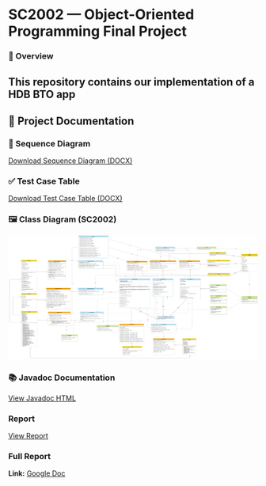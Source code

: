 # SC2002 — Object-Oriented Programming Final Project

### 🧾 Overview
This repository contains our implementation of a HDB BTO app
---
## 📂 Project Documentation


### 📄 Sequence Diagram  
[Download Sequence Diagram (DOCX)](SEQUENCE%20DIAGRAMS.docx)

### ✅ Test Case Table  
[Download Test Case Table (DOCX)](Test%20Case%20Table.docx)

### 🖼️ Class Diagram (SC2002)  
![Class Diagram](2002%20Class%20Diagram(2).jpg)

### 📚 Javadoc Documentation  
[View Javadoc HTML](Hdb/javadoc/doc/index.html)

### Report

[View Report](FCS1_grp6.pdf)


### Full Report
**Link:** [Google Doc](https://docs.google.com/document/d/1B-u7ymmW_2W3GDOe6BVRbl9ay3D-ffNAdB1X4eFO40M/edit?usp=sharing)






